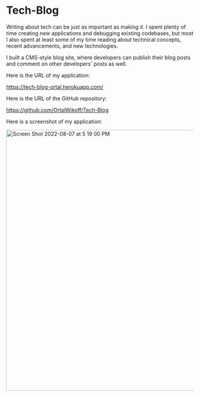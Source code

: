 # Tech-Blog

Writing about tech can be just as important as making it. I spent plenty of time creating new applications and debugging existing codebases, but most I also spent at least some of my time reading about technical concepts, recent advancements, and new technologies.

I built a CMS-style blog site, where developers can publish their blog posts and comment on other developers’ posts as well. 

Here is the URL of my application:

https://tech-blog-ortal.herokuapp.com/


Here is the URL of the GitHub repository: 

https://github.com/OrtalWikoff/Tech-Blog

Here is a screenshot of my application: 

<img width="700" alt="Screen Shot 2022-08-07 at 5 19 00 PM" src="https://user-images.githubusercontent.com/100814403/183311706-f0548654-39d5-45ad-be28-edfaeec5f6ac.png">
